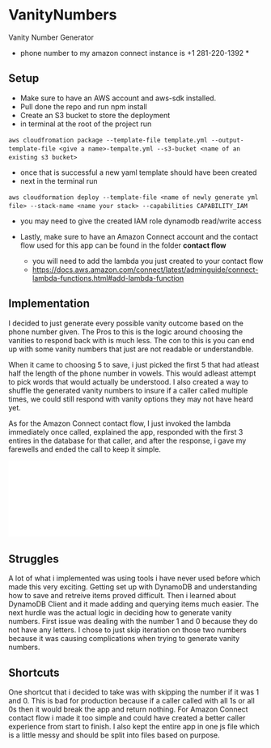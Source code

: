 # VanityNumbers
Vanity Number Generator
* phone number to my amazon connect instance is +1 281-220-1392 *

## Setup

- Make sure to have an AWS account and aws-sdk installed.
- Pull done the repo and run npm install
- Create an S3 bucket to store the deployment
- in terminal at the root of the project run 

` aws cloudfromation package --template-file template.yml --output-template-file <give a name>-tempalte.yml --s3-bucket <name of an existing s3 bucket> `

- once that is successful a new yaml template should have been created
- next in the terminal run

` aws cloudformation deploy --template-file <name of newly generate yml file> --stack-name <name your stack> --capabilities CAPABILITY_IAM `
  - you may need to give the created IAM role dynamodb read/write access

- Lastly, make sure to have an Amazon Connect account and the contact flow used for this app can be found in the folder **contact flow**
  - you will need to add the lambda you just created to your contact flow
  - https://docs.aws.amazon.com/connect/latest/adminguide/connect-lambda-functions.html#add-lambda-function

## Implementation

I decided to just generate every possible vanity outcome based on the phone number given. The Pros to this is the logic around choosing the vanities to respond back with is much less. The con to this is you can end up with some vanity numbers that just are not readable or understandble.

When it came to choosing 5 to save, i just picked the first 5 that had atleast half the length of the phone number in vowels. This would adleast attempt to pick words that would actually be understood. I also created a way to shuffle the generated vanity numbers to insure if a caller called multiple times, we could still respond with vanity options they may not have heard yet.

As for the Amazon Connect contact flow, I just invoked the lambda immediately once called, explained the app, responded with the first 3 entires in the database for that caller, and after the response, i gave my farewells and ended the call to keep it simple.

![Architecture Diagram](vanityArchitecture.pdf)

## Struggles

A lot of what i implemented was using tools i have never used before which made this very exciting. Getting set up with DynamoDB and understanding how to save and retreive items proved difficult. Then i learned about DynamoDB Client and it made adding and querying items much easier. The next hurdle was the actual logic in deciding how to generate vanity numbers. First issue was dealing with the number 1 and 0 because they do not have any letters. I chose to just skip iteration on those two numbers because it was causing complications when trying to generate vanity numbers. 

## Shortcuts

One shortcut that i decided to take was with skipping the number if it was 1 and 0. This is bad for production because if a caller called with all 1s or all 0s then it would break the app and return nothing. For Amazon Connect contact flow i made it too simple and could have created a better caller experience from start to finish. I also kept the entire app in one js file which is a little messy and should be split into files based on purpose.

